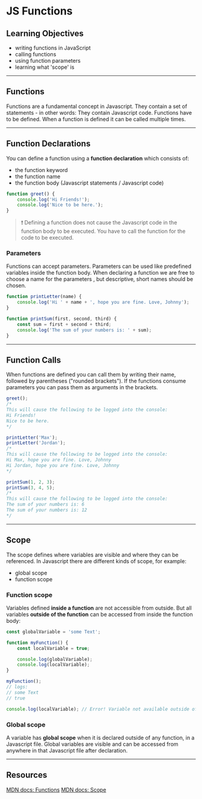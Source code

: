 # JS Functions

## Learning Objectives

- writing functions in JavaScript
- calling functions
- using function parameters
- learning what 'scope' is

---

## Functions

Functions are a fundamental concept in Javascript. They contain a set of statements - in other
words: They contain Javascript code. Functions have to be defined. When a function is defined it can
be called multiple times.

---

## Function Declarations

You can define a function using a **function declaration** which consists of:

- the function keyword
- the function name
- the function body (Javascript statements / Javascript code)

```js
function greet() {
	console.log('Hi Friends!');
	console.log('Nice to be here.');
}
```

> ❗️ Defining a function does not cause the Javascript code in the function body to be executed.
> You have to call the function for the code to be executed.

### Parameters

Functions can accept parameters. Parameters can be used like predefined variables inside the
function body. When declaring a function we are free to choose a name for the parameters
, but descriptive, short names should be chosen.

```js
function printLetter(name) {
	console.log('Hi ' + name + ', hope you are fine. Love, Johnny');
}

function printSum(first, second, third) {
	const sum = first + second + third;
	console.log('The sum of your numbers is: ' + sum);
}
```

---

## Function Calls

When functions are defined you can call them by writing their name, followed by parentheses ("rounded brackets"). If the
functions consume parameters you can pass them as arguments in the brackets.

```js
greet();
/*
This will cause the following to be logged into the console:
Hi Friends!
Nice to be here.
*/

printLetter('Max');
printLetter('Jordan');
/*
This will cause the following to be logged into the console:
Hi Max, hope you are fine. Love, Johnny
Hi Jordan, hope you are fine. Love, Johnny
*/

printSum(1, 2, 3);
printSum(3, 4, 5);
/*
This will cause the following to be logged into the console:
The sum of your numbers is: 6
The sum of your numbers is: 12
*/
```

---

## Scope

The scope defines where variables are visible and where they can be referenced. In Javascript there
are different kinds of scope, for example:

- global scope
- function scope

### Function scope

Variables defined **inside a function** are not accessible from outside. But all variables **outside
of the function** can be accessed from inside the function body:

```js
const globalVariable = 'some Text';

function myFunction() {
	const localVariable = true;

	console.log(globalVariable);
	console.log(localVariable);
}

myFunction();
// logs:
// some Text
// true

console.log(localVariable); // Error! Variable not available outside of function
```

### Global scope

A variable has **global scope** when it is declared outside of any function, in a Javascript file.
Global variables are visible and can be accessed from anywhere in that Javascript file after
declaration.

---

## Resources

[MDN docs: Functions](https://developer.mozilla.org/en-US/docs/Web/JavaScript/Guide/Functions)
[MDN docs: Scope](https://developer.mozilla.org/en-US/docs/Glossary/Scope)
